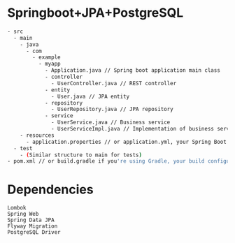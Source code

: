 # Springboot+JPA+PostgreSQL

```sh
- src
  - main
    - java
      - com
        - example
          - myapp
            - Application.java // Spring boot application main class
            - controller
              - UserController.java // REST controller
            - entity
              - User.java // JPA entity
            - repository
              - UserRepository.java // JPA repository
            - service
              - UserService.java // Business service
              - UserServiceImpl.java // Implementation of business service
    - resources
      - application.properties // or application.yml, your Spring Boot configuration file
  - test
    - (Similar structure to main for tests)
- pom.xml // or build.gradle if you're using Gradle, your build configuration file
```
# Dependencies
    Lombok
    Spring Web
    Spring Data JPA
    Flyway Migration
    PostgreSQL Driver
